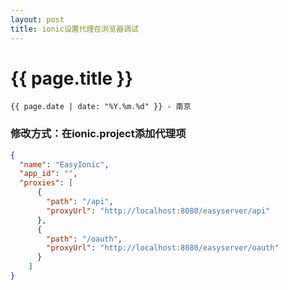 ```yaml
---
layout: post
title: ionic设置代理在浏览器调试
---
```


{{ page.title }}
================

`{{ page.date | date: "%Y.%m.%d" }} - 南京`

### 修改方式：在ionic.project添加代理项

```json
{
  "name": "EasyIonic",
  "app_id": "",
  "proxies": [
      {
        "path": "/api",
        "proxyUrl": "http://localhost:8080/easyserver/api"
      },
      {
        "path": "/oauth",
        "proxyUrl": "http://localhost:8080/easyserver/oauth"
      }
    ]
}
```